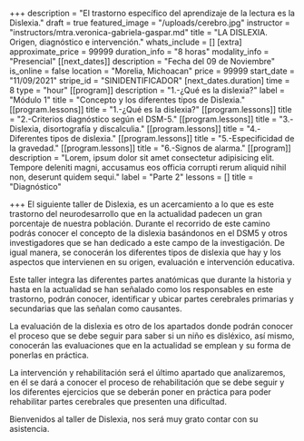 +++
description = "El trastorno específico del aprendizaje de la lectura es la Dislexia."
draft = true
featured_image = "/uploads/cerebro.jpg"
instructor = "instructors/mtra.veronica-gabriela-gaspar.md"
title = "LA DISLEXIA. Origen, diagnóstico e intervención."
whats_include = []
[extra]
approximate_price = 99999
duration_info = "8 horas"
modality_info = "Presencial"
[[next_dates]]
description = "Fecha del 09 de Noviembre"
is_online = false
location = "Morelia, Michoacan"
price = 99999
start_date = "11/09/2021"
stripe_id = "SINIDENTIFICADOR"
[next_dates.duration]
time = 8
type = "hour"
[[program]]
description = "1.-¿Qué es la dislexia?"
label = "Módulo 1"
title = "Concepto y los diferentes tipos de Dislexia."
[[program.lessons]]
title = "1.-¿Qué es la dislexia?"
[[program.lessons]]
title = "2.-Criterios diagnóstico según el DSM-5."
[[program.lessons]]
title = "3.-Dislexia, disortografía y discalculia."
[[program.lessons]]
title = "4.-Diferentes tipos de dislexia."
[[program.lessons]]
title = "5.-Especificidad de la gravedad."
[[program.lessons]]
title = "6.-Signos de alarma."
[[program]]
description = "Lorem, ipsum dolor sit amet consectetur adipisicing elit. Tempore deleniti magni, accusamus eos officia corrupti rerum aliquid nihil non, deserunt quidem sequi."
label = "Parte 2"
lessons = []
title = "Diagnóstico"

+++
El siguiente taller de Dislexia, es un acercamiento a lo que es este trastorno del neurodesarrollo que en la actualidad padecen un gran porcentaje de nuestra población. Durante el recorrido de este camino podrás conocer el concepto de la dislexia basándonos en el DSM5 y otros investigadores que se han dedicado a este campo de la investigación. De igual manera, se conocerán los diferentes tipos de dislexia que hay y los aspectos que intervienen en su origen, evaluación e intervención educativa.

Este taller integra las diferentes partes anatómicas que durante la historia y hasta en la actualidad se han señalado como los responsables en este trastorno, podrán conocer, identificar y ubicar partes cerebrales primarias y secundarias que las señalan como causantes.

La evaluación de la dislexia es otro de los apartados donde podrán conocer el proceso que se debe seguir para saber si un niño es disléxico, así mismo, conocerán las evaluaciones que en la actualidad se emplean y su forma de ponerlas en práctica.

La intervención y rehabilitación será el último apartado que analizaremos, en él se dará a conocer el proceso de rehabilitación que se debe seguir y los diferentes ejercicios que se deberán poner en práctica para poder rehabilitar partes cerebrales que presenten una dificultad.

Bienvenidos al taller de Dislexia, nos será muy grato contar con su asistencia.